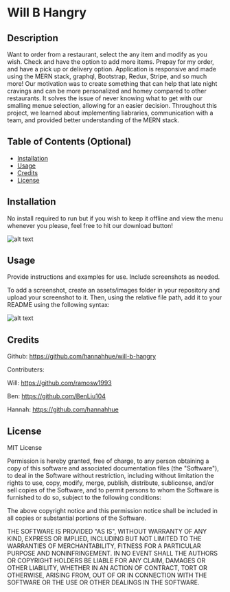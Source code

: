 # Will B Hangry

## Description

Want to order from a restaurant, select the any item and modify as you wish. Check and have the option to add more items. Prepay for my order, and have a pick up or delivery option. Application is responsive and made using the MERN stack, graphql, Bootstrap, Redux, Stripe, and so much more! Our motivation was to create something that can help that late night cravings and can be more personalized and homey compared to other restaurants. It solves the issue of never knowing what to get with our smalling menue selection, allowing for an easier decision. Throughout this project, we learned about implementing liabraries, communication with a team, and provided better understanding of the MERN stack.

## Table of Contents (Optional)

- [Installation](#installation)
- [Usage](#usage)
- [Credits](#credits)
- [License](#license)

## Installation

No install required to run but if you wish to keep it offline and view the menu whenever you please, feel free to hit our download button!

![alt text](assets/images/screenshot.png)

## Usage

Provide instructions and examples for use. Include screenshots as needed.

To add a screenshot, create an assets/images folder in your repository and upload your screenshot to it. Then, using the relative file path, add it to your README using the following syntax:

![alt text](assets/images/screenshot.png)

## Credits

Github: https://github.com/hannahhue/will-b-hangry

Contributers:

Will: https://github.com/ramosw1993

Ben: https://github.com/BenLiu104

Hannah: https://github.com/hannahhue

## License

MIT License

Permission is hereby granted, free of charge, to any person obtaining a copy of this software and associated documentation files (the "Software"), to deal in the Software without restriction, including without limitation the rights to use, copy, modify, merge, publish, distribute, sublicense, and/or sell copies of the Software, and to permit persons to whom the Software is furnished to do so, subject to the following conditions:

The above copyright notice and this permission notice shall be included in all copies or substantial portions of the Software.

THE SOFTWARE IS PROVIDED "AS IS", WITHOUT WARRANTY OF ANY KIND, EXPRESS OR IMPLIED, INCLUDING BUT NOT LIMITED TO THE WARRANTIES OF MERCHANTABILITY, FITNESS FOR A PARTICULAR PURPOSE AND NONINFRINGEMENT. IN NO EVENT SHALL THE AUTHORS OR COPYRIGHT HOLDERS BE LIABLE FOR ANY CLAIM, DAMAGES OR OTHER LIABILITY, WHETHER IN AN ACTION OF CONTRACT, TORT OR OTHERWISE, ARISING FROM, OUT OF OR IN CONNECTION WITH THE SOFTWARE OR THE USE OR OTHER DEALINGS IN THE SOFTWARE.
